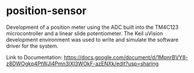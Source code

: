 # position-sensor
Development of a position meter using the ADC built into the TM4C123 microcontroller and a linear slide potentiometer. The Keil uVision development environment was used to write and simulate the software driver for the system.

Link to Documentation: https://docs.google.com/document/d/1MpnrBVY8-z8DWOgkp4PtWJl4Pmn3lXI3WOkF-azENXk/edit?usp=sharing
